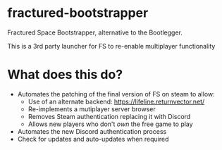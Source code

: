# fractured-bootstrapper
Fractured Space Bootstrapper, alternative to the Bootlegger.

This is a 3rd party launcher for FS to re-enable multiplayer functionality


# What does this do?
- Automates the patching of the final version of FS on steam to allow:
  * Use of an alternate backend: https://lifeline.returnvector.net/
  * Re-implements a mutiplayer server browser
  * Removes Steam authentication replacing it with Discord
  * Allows new players who don't *own* the free game to play
- Automates the new Discord authentication process
- Check for updates and auto-updates when required
